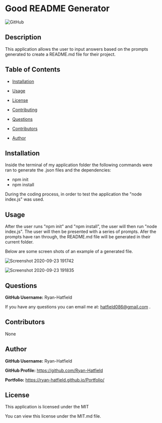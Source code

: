# Good README Generator
![GitHub](https://img.shields.io/github/license/ryan-Hatfield/Good-README-Generator) 

## Description
This application allows the user to input answers based on the prompts generated to create a README.md file for their project.

## Table of Contents

* [Installation](#Installation)

* [Usage](#Usage)

* [License](#License)

* [Contributing](#Contributing)

* [Questions](#Questions)

* [Contributors](#Contributors)

* [Author](#Author)

## Installation
Inside the terminal of my application folder the following commands were ran to generate the .json files and the dependencies: 
  - npm init
  - npm install
  
During the coding process, in order to test the application the "node index.js" was used.

## Usage
After the user runs "npm init" and "npm install", the user will then run "node index.js". The user will then be presented with a series of prompts. Afer the prompts have ran through, the README.md file will be generated in their current folder.

Below are some screen shots of an example of a generated file.

![Screenshot 2020-09-23 191742](https://user-images.githubusercontent.com/66077644/94088340-df092000-fdd5-11ea-8749-9bebba13f2dd.png)

![Screenshot 2020-09-23 191835](https://user-images.githubusercontent.com/66077644/94088327-d9133f00-fdd5-11ea-8c9a-eb76f5b958c8.png)

## Questions
**GitHub Username:** Ryan-Hatfield

If you have any questions you can email me at: hatfield086@gmail.com .

## Contributors
None

## Author
**GitHub Username:** Ryan-Hatfield

**GitHub Profile:** https://github.com/Ryan-Hatfield

**Portfolio:** https://ryan-hatfield.github.io/Portfolio/
## License

This application is licensed under the MIT

You can view this license under the MIT.md file.

